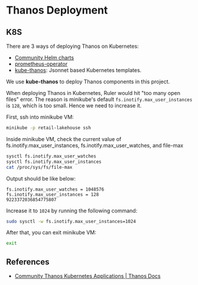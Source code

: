 # Thanos Deployment

## K8S

There are 3 ways of deploying Thanos on Kubernetes:

- [Community Helm charts](https://artifacthub.io/packages/search?ts_query_web=thanos)
- [prometheus-operator](https://github.com/coreos/prometheus-operator)
- [kube-thanos](https://github.com/thanos-io/kube-thanos): Jsonnet based Kubernetes templates.

We use **kube-thanos** to deploy Thanos components in this project.

When deploying Thanos in Kubernetes, Ruler would hit "too many open files" error. The reason is minikube's default `fs.inotify.max_user_instances` is `128`, which is too small. Hence we need to increase it.

First, ssh into minikube VM:


```bash
minikube -p retail-lakehouse ssh
```

Inside minikube VM, check the current value of fs.inotify.max_user_instances, fs.inotify.max_user_watches, and file-max

```bash
sysctl fs.inotify.max_user_watches
sysctl fs.inotify.max_user_instances
cat /proc/sys/fs/file-max
```

Output should be like below:

```
fs.inotify.max_user_watches = 1048576
fs.inotify.max_user_instances = 128
9223372036854775807
```

Increase it to `1024` by running the following command:

```bash
sudo sysctl -w fs.inotify.max_user_instances=1024
```

After that, you can exit minikube VM:

```bash
exit
```

## References

- [Community Thanos Kubernetes Applications | Thanos Docs](https://thanos.io/tip/thanos/getting-started.md/#community-thanos-kubernetes-applications) 